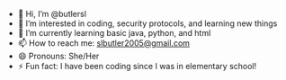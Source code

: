 - 👋 Hi, I’m @butlersl
- 👀 I’m interested in coding, security protocols, and learning new things
- 🌱 I’m currently learning basic java, python, and html
- 📫 How to reach me: slbutler2005@gmail.com
- 😄 Pronouns: She/Her
- ⚡ Fun fact: I have been coding since I was in elementary school!

<!---
butlersl/butlersl is a ✨ special ✨ repository because its `README.md` (this file) appears on your GitHub profile.
You can click the Preview link to take a look at your changes.
--->
